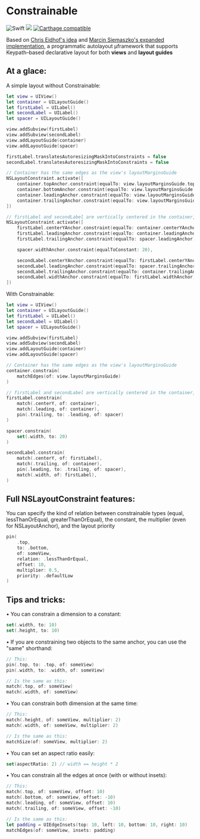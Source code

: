 # Constrainable

![Swift](https://img.shields.io/badge/Swift-5.1-orange.svg)
[![](http://img.shields.io/badge/iOS-11.0%2B-blue.svg)]()
[![Carthage compatible](https://img.shields.io/badge/Carthage-compatible-4BC51D.svg?style=flat)](https://github.com/Carthage/Carthage)

Based on [Chris Eidhof's idea](http://chris.eidhof.nl/post/micro-autolayout-dsl/) and [Marcin Siemaszko's expanded implementation](https://www.netguru.co/codestories/painless-nslayoutanchors), a programmatic autolayout µframework that supports Keypath–based declarative layout for both **views** and **layout guides**

## At a glace:

A simple layout without Constrainable:

```swift
let view = UIView()
let container = UILayoutGuide()
let firstLabel = UILabel()
let secondLabel = UILabel()
let spacer = UILayoutGuide()

view.addSubview(firstLabel)
view.addSubview(secondLabel)
view.addLayoutGuide(container)
view.addLayoutGuide(spacer)

firstLabel.translatesAutoresizingMaskIntoConstraints = false
secondLabel.translatesAutoresizingMaskIntoConstraints = false

// Container has the same edges as the view's layoutMarginsGuide
NSLayoutConstraint.activate([
    container.topAnchor.constraint(equalTo: view.layoutMarginsGuide.topAnchor),
    container.bottomAnchor.constraint(equalTo: view.layoutMarginsGuide.bottomAnchor),
    container.leadingAnchor.constraint(equalTo: view.layoutMarginsGuide.leadingAnchor),
    container.trailingAnchor.constraint(equalTo: view.layoutMarginsGuide.trailingAnchor),
])

// firstLabel and secondLabel are vertically centered in the container, have the same width and are separated by a 20 points spacer
NSLayoutConstraint.activate([
    firstLabel.centerYAnchor.constraint(equalTo: container.centerYAnchor),
    firstLabel.leadingAnchor.constraint(equalTo: container.leadingAnchor),
    firstLabel.trailingAnchor.constraint(equalTo: spacer.leadingAnchor),

    spacer.widthAnchor.constraint(equalToConstant: 20),

    secondLabel.centerYAnchor.constraint(equalTo: firstLabel.centerYAnchor),
    secondLabel.leadingAnchor.constraint(equalTo: spacer.trailingAnchor),
    secondLabel.trailingAnchor.constraint(equalTo: container.trailingAnchor),
    secondLabel.widthAnchor.constraint(equalTo: firstLabel.widthAnchor),
])
```
With Constrainable:
```swift
let view = UIView()
let container = UILayoutGuide()
let firstLabel = UILabel()
let secondLabel = UILabel()
let spacer = UILayoutGuide()

view.addSubview(firstLabel)
view.addSubview(secondLabel)
view.addLayoutGuide(container)
view.addLayoutGuide(spacer)

// Container has the same edges as the view's layoutMarginsGuide
container.constrain(
    matchEdges(of: view.layoutMarginsGuide)
)

// firstLabel and secondLabel are vertically centered in the container, have the same width and are separated by a 20 points spacer
firstLabel.constrain(
    match(.centerY, of: container),
    match(.leading, of: container),
    pin(.trailing, to: .leading, of: spacer)
)

spacer.constrain(
    set(.width, to: 20)
)

secondLabel.constrain(
    match(.centerY, of: firstLabel),
    match(.trailing, of: container),
    pin(.leading, to: .trailing, of: spacer),
    match(.width, of: firstLabel),
)
```
## Full NSLayoutConstraint features:

You can specify the kind of relation between constrainable types (equal, lessThanOrEqual, greaterThanOrEqual), the constant, the multiplier (even for NSLayoutAnchor), and the layout priority

```Swift
pin(
    .top, 
    to: .bottom, 
    of: someView, 
    relation: .lessThanOrEqual, 
    offset: 10, 
    multiplier: 0.5, 
    priority: .defaultLow
)
```

## Tips and tricks:

• You can constrain a dimension to a constant: 
```Swift
set(.width, to: 10)
set(.height, to: 10)
```
• If you are constraining two objects to the same anchor, you can use the "same" shorthand:
```Swift
// This:
pin(.top, to: .top, of: someView)
pin(.width, to: .width, of: someView)

// Is the same as this:
match(.top, of: someView)
match(.width, of: someView)
```

• You can constrain both dimension at the same time:
```Swift
// This:
match(.height, of: someView, multiplier: 2)
match(.width, of: someView, multiplier: 2)

// Is the same as this:
matchSize(of: someView, multiplier: 2)
```

• You can set an aspect ratio easily:
```Swift
set(aspectRatio: 2) // width == height * 2
```


• You can constrain all the edges at once (with or without insets):
```Swift
// This:
match(.top, of: someView, offset: 10)
match(.bottom, of: someView, offset: -10)
match(.leading, of: someView, offset: 10)
match(.trailing, of: someView, offset: -10)

// Is the same as this:
let padding = UIEdgeInsets(top: 10, left: 10, bottom: 10, right: 10)
matchEdges(of: someView, insets: padding)
```

